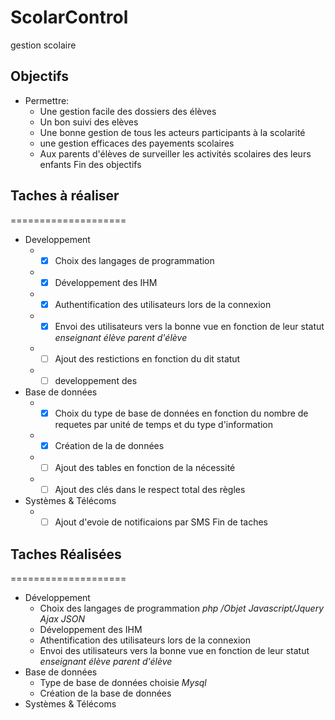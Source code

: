 # ScolarControl
gestion scolaire
## Objectifs
* Permettre:
	* Une gestion facile des dossiers des élèves
	* Un bon suivi des elèves
	* Une bonne gestion de tous les acteurs participants à la scolarité
	* une gestion efficaces des payements scolaires 
	* Aux parents d'élèves de surveiller les activités scolaires des leurs enfants
Fin des objectifs
## Taches à réaliser
====================
* Developpement
	* - [x] Choix des langages de programmation
	* - [x] Développement des IHM
	* - [x] Authentification des utilisateurs lors de la connexion
	* - [x] Envoi des utilisateurs vers la bonne vue en fonction de leur statut _enseignant_ _élève_ _parent d'élève_
	* - [ ] Ajout des restictions en fonction du dit statut
	* - [ ] developpement des 
* Base de données
	* - [x] Choix du type de base de données en fonction du nombre de requetes par unité de temps et du type d'information
	* - [x] Création de la de données
	* - [ ] Ajout des tables en fonction de la nécessité
	* - [ ] Ajout des clés dans le respect total des règles
* Systèmes & Télécoms
	* - [ ] Ajout d'evoie de notificaions par SMS
Fin de taches	
## Taches Réalisées
====================
* Développement
	* Choix des langages de programmation _php /Objet_ _Javascript/Jquery_ _Ajax_ _JSON_
	* Développement des IHM
	* Athentification des utilisateurs lors de la connexion
	* Envoi des utilisateurs vers la bonne vue en fonction de leur statut _enseignant_ _élève_ _parent d'élève_
*	Base de données
	* Type de base de données choisie _Mysql_
	* Création de la base de données
* Systèmes & Télécoms
